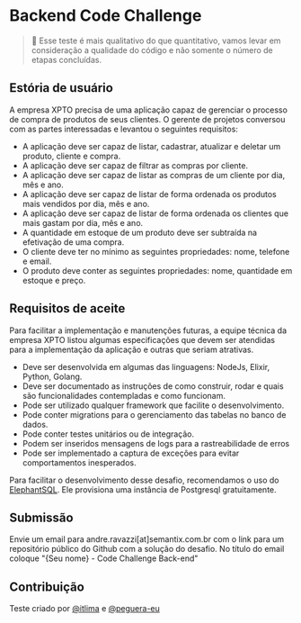 # Backend Code Challenge

> 📙 Esse teste é mais qualitativo do que quantitativo, vamos levar em consideração a qualidade do código e não somente o número de etapas concluídas.

## Estória de usuário

A empresa XPTO precisa de uma aplicação capaz de gerenciar o processo de compra de produtos de seus clientes. O gerente de projetos conversou com as partes interessadas e levantou o seguintes requisitos:

* A aplicação deve ser capaz de listar, cadastrar, atualizar e deletar um produto, cliente e compra.
* A aplicação deve ser capaz de filtrar as compras por cliente.
* A aplicação deve ser capaz de listar as compras de um cliente por dia, mês e ano.
* A aplicação deve ser capaz de listar de forma ordenada os produtos mais vendidos por dia, mês e ano.
* A aplicação deve ser capaz de listar de forma ordenada os clientes que mais gastam por dia, mês e ano.
* A quantidade em estoque de um produto deve ser subtraída na efetivação de uma compra.
* O cliente deve ter no mínimo as seguintes propriedades: nome, telefone e email.
* O produto deve conter as seguintes propriedades: nome, quantidade em estoque e preço.

## Requisitos de aceite

Para facilitar a implementação e manutenções futuras, a equipe técnica da empresa XPTO listou algumas especificações que devem ser atendidas para a implementação da aplicação e outras que seriam atrativas.

* Deve ser desenvolvida em algumas das linguagens: NodeJs, Elixir, Python, Golang.
* Deve ser documentado as instruções de como construir, rodar e quais são funcionalidades contempladas e como funcionam.
* Pode ser utilizado qualquer framework que facilite o desenvolvimento.
* Pode conter migrations para o gerenciamento das tabelas no banco de dados.
* Pode conter testes unitários ou de integração.
* Podem ser inseridos mensagens de logs para a rastreabilidade de erros
* Pode ser implementado a captura de exceções para evitar comportamentos inesperados.

Para facilitar o desenvolvimento desse desafio, recomendamos o uso do [ElephantSQL](https://www.elephantsql.com/). Ele provisiona uma instância de Postgresql gratuitamente.

## Submissão

Envie um email para andre.ravazzi[at]semantix.com.br com o link para um repositório público do Github com a solução do desafio. No título do email coloque "{Seu nome} - Code Challenge Back-end"

## Contribuição

Teste criado por [@itlima](https://github.com/itlima) e [@peguera-eu](https://github.com/peguera-eu)

